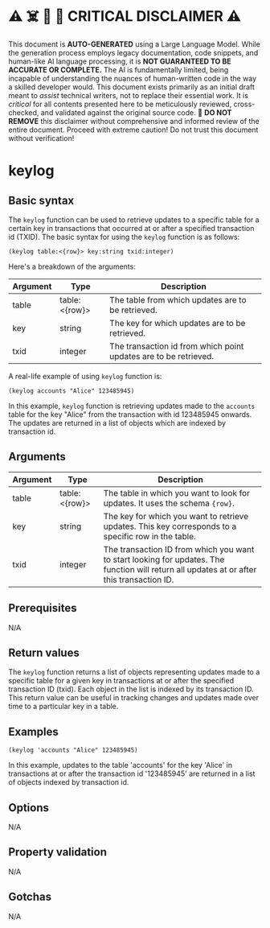 
# ⚠️ ☠️ 🔮 🤖 CRITICAL DISCLAIMER ⚠️

 
This document is **AUTO-GENERATED** using a Large Language Model. While the generation process employs legacy documentation, code snippets, and human-like AI language processing, it is **NOT GUARANTEED TO BE ACCURATE OR COMPLETE.** The AI is fundamentally limited, being incapable of understanding the nuances of human-written code in the way a skilled developer would. This document exists primarily as an initial draft meant to *assist* technical writers, not to replace their essential work. It is *critical* for all contents presented here to be meticulously reviewed, cross-checked, and validated against the original source code. 🚫 **DO NOT REMOVE** this disclaimer without comprehensive and informed review of the entire document. Proceed with extreme caution! Do not trust this document without verification!

# keylog

## Basic syntax

The `keylog` function can be used to retrieve updates to a specific table for a certain key in transactions that occurred at or after a specified transaction id (TXID). The basic syntax for using the `keylog` function is as follows:

```pact
(keylog table:<{row}> key:string txid:integer)
```

Here's a breakdown of the arguments:

| Argument | Type | Description |
| --- | --- | --- |
| table | table:<{row}> | The table from which updates are to be retrieved. |
| key   | string | The key for which updates are to be retrieved. |
| txid  | integer | The transaction id from which point updates are to be retrieved. |

A real-life example of using `keylog` function is:

```pact
(keylog accounts "Alice" 123485945)
```

In this example, `keylog` function is retrieving updates made to the `accounts` table for the key "Alice" from the transaction with id 123485945 onwards. The updates are returned in a list of objects which are indexed by transaction id.

## Arguments

| Argument | Type | Description |
| --- | --- | --- |
| table | table:<{row}> | The table in which you want to look for updates. It uses the schema `{row}`. |
| key | string | The key for which you want to retrieve updates. This key corresponds to a specific row in the table. |
| txid | integer | The transaction ID from which you want to start looking for updates. The function will return all updates at or after this transaction ID. |

## Prerequisites

N/A

## Return values

The `keylog` function returns a list of objects representing updates made to a specific table for a given key in transactions at or after the specified transaction ID (txid). Each object in the list is indexed by its transaction ID. This return value can be useful in tracking changes and updates made over time to a particular key in a table.

## Examples

```pact
(keylog 'accounts "Alice" 123485945)
```

In this example, updates to the table 'accounts' for the key 'Alice' in transactions at or after the transaction id '123485945' are returned in a list of objects indexed by transaction id.

## Options

N/A

## Property validation

N/A

## Gotchas

N/A

